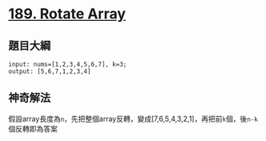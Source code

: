 # [189. Rotate Array](https://leetcode.com/problems/rotate-array/description/)

## 題目大綱
```
input: nums=[1,2,3,4,5,6,7], k=3;
output: [5,6,7,1,2,3,4]
```

## 神奇解法
假設array長度為`n`，先把整個array反轉，變成[7,6,5,4,3,2,1]，再把前`k`個，後`n-k`個反轉即為答案